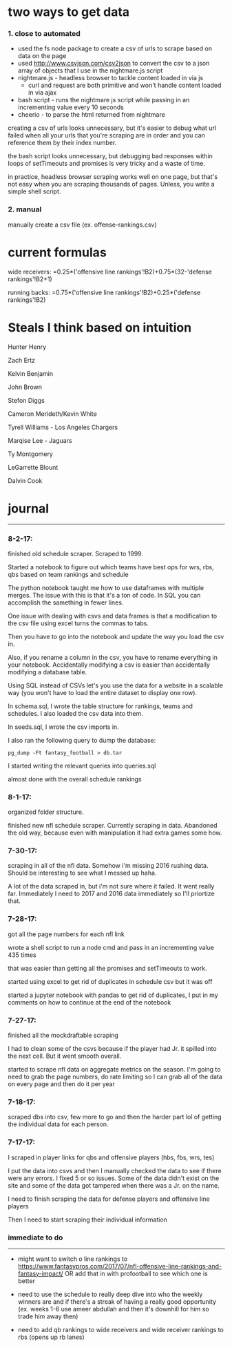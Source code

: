 # two ways to get data

### 1. close to automated

* used the fs node package to create a csv of urls to scrape based on data on the page
* used http://www.csvjson.com/csv2json to convert the csv to a json array of objects that I use in the nightmare.js script 
* nightmare.js - headless browser to tackle content loaded in via js
	* curl and request are both primitive and won't handle content loaded in via ajax
* bash script - runs the nightmare js script while passing in an incrementing value every 10 seconds
* cheerio - to parse the html returned from nightmare

creating a csv of urls looks unnecessary, but it's easier to debug what url failed when all your urls that you're scraping are in order and you can reference them by their index number.

the bash script looks unnecessary, but debugging bad responses within loops of setTimeouts and promises is very tricky and a waste of time.

in practice, headless browser scraping works well on one page, but that's not easy when you are scraping thousands of pages. Unless, you write a simple shell script.

### 2. manual

manually create a csv file (ex. offense-rankings.csv)

# current formulas

wide receivers: 
=0.25*('offensive line rankings'!B2)+0.75*(32-'defense rankings'!B2+1)

running backs:
=0.75*('offensive line rankings'!B2)+0.25*('defense rankings'!B2)

# Steals I think based on intuition

Hunter Henry	

Zach Ertz

Kelvin Benjamin

John Brown

Stefon Diggs	

Cameron Merideth/Kevin White

Tyrell Williams - Los Angeles Chargers	

Marqise Lee - Jaguars

Ty Montgomery

LeGarrette Blount

Dalvin Cook

# journal
-----
### 8-2-17:

finished old schedule scraper. Scraped to 1999.

Started a notebook to figure out which teams have best ops for wrs, rbs, qbs based on team rankings and schedule

The python notebook taught me how to use dataframes with multiple merges. The issue with this is that it's a ton of code. In SQL you can accomplish the samething in fewer lines. 

One issue with dealing with csvs and data frames is that a modification to the csv file using excel turns the commas to tabs.

Then you have to go into the notebook and update the way you load the csv in.

Also, if you rename a column in the csv, you have to rename everything in your notebook. Accidentally modifying a csv is easier than accidentally modifying a database table.

Using SQL instead of CSVs let's you use the data for a website in a scalable way (you won't have to load the entire dataset to display one row).

In schema.sql, I wrote the table structure for rankings, teams and schedules. I also loaded the csv data into them.

In seeds.sql, I wrote the csv imports in.

I also ran the following query to dump the database:

```
pg_dump -Ft fantasy_football > db.tar
```

I started writing the relevant queries into queries.sql

almost done with the overall schedule rankings

### 8-1-17:

organized folder structure. 

finished new nfl schedule scraper. Currently scraping in data. Abandoned the old way, because even with manipulation it had extra games some how.

### 7-30-17:

scraping in all of the nfl data. Somehow i'm missing 2016 rushing data. Should be interesting to see what I messed up haha.

A lot of the data scraped in, but i'm not sure where it failed. It went really far. Immediately I need to 2017 and 2016 data immediately so I'll priortize that.

### 7-28-17:

got all the page numbers for each nfl link

wrote a shell script to run a node cmd and pass in an incrementing value 435 times

that was easier than getting all the promises and setTimeouts to work. 

started using excel to get rid of duplicates in schedule csv but it was off 

started a jupyter notebook with pandas to get rid of duplicates, I put in my comments on how to continue at the end of the notebook

### 7-27-17:

finished all the mockdraftable scraping

I had to clean some of the csvs because if the player had Jr. it spilled into the next cell. But it went smooth overall.

started to scrape nfl data on aggregate metrics on the season. I'm going to need to grab the page numbers, do rate limiting so I can grab all of the data on every page and then do it per year

### 7-18-17: 

scraped dbs into csv, few more to go and then the harder part lol of getting the individual data for each person.

### 7-17-17: 

I scraped in player links for qbs and offensive players (hbs, fbs, wrs, tes)

I put the data into csvs and then I manually checked the data to see if there were any errors. I fixed 5 or so issues. Some of the data didn't exist on the site and some of the data got tampered when there was a Jr. on the name.

I need to finish scraping the data for defense players and offensive line players

Then I need to start scraping their individual information

### immediate to do 
-----
* might want to switch o line rankings to https://www.fantasypros.com/2017/07/nfl-offensive-line-rankings-and-fantasy-impact/ OR add that in with profootball to see which one is better

* need to use the schedule to really deep dive into who the weekly winners are and if there's a streak of having a really good opportunity (ex. weeks 1-6 use ameer abdullah and then it's downhill for him so trade him away then)

* need to add qb rankings to wide receivers and wide receiver rankings to rbs (opens up rb lanes)


